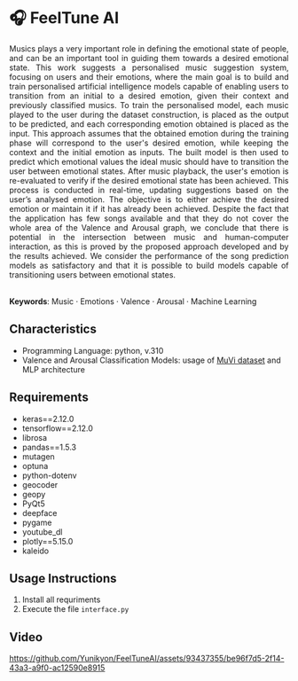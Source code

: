 # 🎧 FeelTune AI 

<div align="justify"> 
Musics plays a very important role in defining the emotional state of people, and can be an important tool in guiding them towards a desired emotional state. This work suggests a personalised music suggestion system, focusing on users and their emotions, where the main goal is to build and train personalised artificial intelligence models capable of enabling users to transition from an initial to a desired emotion, given their context and previously classified musics. To train the personalised model, each music played to the user during the dataset construction, is placed as the output to be predicted, and each corresponding emotion obtained is placed as the input. This approach assumes that the obtained emotion during the training phase will correspond to the user's desired emotion, while keeping the context and the initial emotion as inputs. The built model is then used to predict which emotional values the ideal music should have to transition the user between emotional states. After music playback, the user's emotion is re-evaluated to verify if the desired emotional state has been achieved. This process is conducted in real-time, updating suggestions based on the user’s analysed emotion. The objective is to either achieve the desired emotion or maintain it if it has already been achieved.
Despite the fact that the application has few songs available and that they do not cover the whole area of the Valence and Arousal graph, we conclude that there is potential in the intersection between music and human-computer interaction, as this is proved by the proposed approach developed and by the results achieved. We consider the performance of the song prediction models as satisfactory and that it is possible to build models capable of transitioning users between emotional states. 
</div>
<br>

**Keywords**: Music · Emotions · Valence · Arousal · Machine Learning

## Characteristics

- Programming Language: python, v.310
- Valence and Arousal Classification Models: usage of [MuVi dataset](https://github.com/AMAAI-Lab/MuVi) and MLP architecture

## Requirements

- keras==2.12.0
- tensorflow==2.12.0
- librosa
- pandas==1.5.3
- mutagen
- optuna
- python-dotenv
- geocoder
- geopy
- PyQt5
- deepface
- pygame
- youtube_dl
- plotly==5.15.0
- kaleido

## Usage Instructions

1. Install all requriments
2. Execute the file ```interface.py```

## Video

https://github.com/Yunikyon/FeelTuneAI/assets/93437355/be96f7d5-2f14-43a3-a9f0-ac12590e8915

